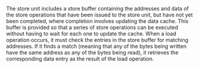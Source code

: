 The store unit includes a store buffer
containing the addresses and data of the store operations that have been issued
to the store unit, but have not yet been completed, where completion involves
updating the data cache. This buffer is provided so that a series of store operations
can be executed without having to wait for each one to update the cache. When
a load operation occurs, it must check the entries in the store buffer for matching
addresses. If it finds a match (meaning that any of the bytes being written have the
same address as any of the bytes being read), it retrieves the corresponding data
entry as the result of the load operation.